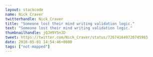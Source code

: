 ```yaml
---
layout: stackcode
name: Nick Craver
twitterhandle: Nick_Craver
title: "Someone lost their mind writing validation logic."
text: "Someone lost their mind writing validation logic."
thumbnailhandle: jQJH9Y5nJD
tweet: https://twitter.com/Nick_Craver/status/726741649720745985
date: 2016-05-01 14:54:46+0000
tags: ["not-mapped"]
---
```

